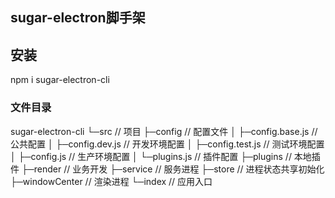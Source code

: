 ## sugar-electron脚手架

## 安装

npm i sugar-electron-cli

### 文件目录
sugar-electron-cli
  └─src                       // 项目
    ├─config                  // 配置文件
    │ ├─config.base.js        // 公共配置
    │ ├─config.dev.js         // 开发环境配置
    │ ├─config.test.js        // 测试环境配置
    │ ├─config.js             // 生产环境配置
    │ └─plugins.js            // 插件配置
    ├─plugins                 // 本地插件
    ├─render                  // 业务开发
    ├─service                 // 服务进程
    ├─store                   // 进程状态共享初始化
    ├─windowCenter            // 渲染进程
    └─index                   // 应用入口